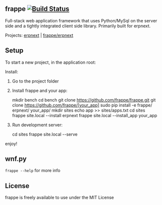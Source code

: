 ## frappe [![Build Status](https://travis-ci.org/frappe/frappe.png)](https://travis-ci.org/frappe/frappe)
Full-stack web application framework that uses Python/MySql on the server side and a tightly integrated client side library. Primarily built for erpnext.

Projects: [erpnext](http://erpnext.org) | [frappe/erpnext](https://github.com/frappe/erpnext)

## Setup

To start a new project, in the application root:

Install:

1. Go to the project folder
1. Install frappe and your app:

	mkdir bench
	cd bench
	git clone https://github.com/frappe/frappe.git
	git clone https://github.com/frappe/[your_app]
	sudo pip install -e frappe/ erpnext/ your_app/
	mkdir sites
	echo app >> sites/apps.txt
	cd sites
	frappe site.local --install erpnext
	frappe site.local --install_app your_app

1. Run development server:

	cd sites
	frappe site.local --serve
	
enjoy!

## wnf.py

`frappe --help` for more info

## License

frappe is freely available to use under the MIT License
